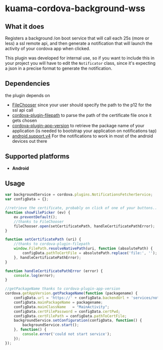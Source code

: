 # kuama-cordova-background-wss

## What it does
Registers a background /on boot service that will call each 25s (more or less) a ssl remote api, and then generate a notification that will launch the activity of your cordova app when clicked.

This plugin was developed for internal use, so if you want to include this in your project you will have to edit
the `Notificator` class, since it's expecting a json in a precise format to generate the notification.

## Dependencies
the plugin depends on 

- [FileChooser](http://github.com/don/cordova-filechooser.git) since your user should specify the path to the p12 for the ssl api call
- [cordova-plugin-filepath](https://github.com/hiddentao/cordova-plugin-filepath.git) to parse the path of the certificate file once it gets chosen
- [cordova-plugin-app-version](https://github.com/whiteoctober/cordova-plugin-app-version.git) to retrieve the package name of your application (is needed to bootstrap your application on notifications tap)
- [android.support.v4](https://github.com/floatinghotpot/cordova-plugin-android-support-v4.git) For the notifications to work in most of the android devices out there

## Supported platforms
- __Android__

## Usage

```javascript
var backgroundService = cordova.plugins.NotificationsFetcherService;
var configData = {};

//retrieve the certificate, probably on click of one of your buttons..
function showFilePicker (ev) {
    ev.preventDefault();
    //thanks to FileChooser
    fileChooser.open(setCertificatePath, handleCertificatePathError);
}

function setCertificatePath (uri) {
    //thanks to cordova-plugin-filepath
    window.FilePath.resolveNativePath(uri, function (absolutePath) {
        configData.pathToCertFile = absolutePath.replace('file:', '');
    }, handleCertificatePathError);
}

function handleCertificatePathError (error) {
    console.log(error);
}

//getPackageName thanks to cordova-plugin-app-version
cordova.getAppVersion.getPackageName(function (packagename) {
    configData.url = 'https://' + configData.backendUrl + 'services/notification';
    configData.mainPackageName = packagename;
    configData.mainClassName   = "MainActivity";
    configData.certFilePassword = configData.certPwd;
    configData.certFilePath = configData.pathToCertFile;
    backgroundService.setConfiguration(configData, function() {
        backgroundService.start();
    }, function() {
        console.error('could not start service');
    });
}); 

```